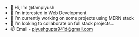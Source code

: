 - 👋 Hi, I’m @fampiyush
- 👀 I’m interested in Web Development
- 🌱 I’m currently working on some projects using MERN stack
- 💞️ I’m looking to collaborate on full stack projects...
- 📫 Email - piyushgupta941d@gmail.com

<!---
fampiyush/fampiyush is a ✨ special ✨ repository because its `README.md` (this file) appears on your GitHub profile.
You can click the Preview link to take a look at your changes.
--->
